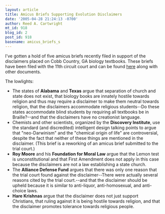 ```yaml
---
layout: article
title: Amicus Briefs Supporting Evolution Disclaimers
date: '2005-04-28 21:24:13 -0700'
author: Reed A. Cartwright
mt_id: 918
blog_id: 2
post_id: 918
basename: amicus_briefs_s
---
```

I've gotten a hold of five amicus briefs recently filed in support of the disclaimers placed on Cobb Country, GA biology textbooks.  These briefs have been filed with the 11th circuit court and can be found [here](http://scit.us/cobb/) along with other documents.

The lowlights:


* The states of **Alabama** and **Texas** argue that separation of church and state does not exist, that biology books are innately hostile towards religion and thus may require a disclaimer to make them neutral towards religion, that the disclaimers accommodate religious students--Do these states accommodate blind students by requiring all textbooks be in Braille?--and that the disclaimers have no creationist language.
* Chemists and other scientists, organized by the **Discovery Institute**, use the standard (and discredited) intelligent design talking points to argue that "neo-Darwinism" and the "chemical origin of life" are controversial, despite the fact that neither of these things are mentioned in the disclaimer.  (This brief is a reworking of an amicus brief submitted to the trial court.)
* **Roy Moore** and his **Foundation for Moral Law** argue that the Lemon test is unconstitutional and that First Amendment does not apply in this case because the disclaimers are not a law establishing a state church.
* The **Alliance Defense Fund** argues that there was only one reason that the trial court found against the disclaimer--There were actually several reasons cited by the trial court.--and that the disclaimer should be upheld because it is similar to anti-liquor, anti-homosexual, and anti-choice laws.
* **Hare Krishnas** argue that the disclaimer does not just support Christians, that ruling against it is being hostile towards religion, and that the disclaimer promotes tolerance towards religious people.
